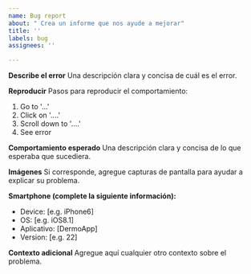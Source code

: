 ```yaml
---
name: Bug report
about: " Crea un informe que nos ayude a mejorar"
title: ''
labels: bug
assignees: ''

---
```


**Describe el error**
Una descripción clara y concisa de cuál es el error.

**Reproducir**
Pasos para reproducir el comportamiento:
1. Go to '...'
2. Click on '....'
3. Scroll down to '....'
4. See error

**Comportamiento esperado**
Una descripción clara y concisa de lo que esperaba que sucediera.

**Imágenes**
Si corresponde, agregue capturas de pantalla para ayudar a explicar su problema.

**Smartphone (complete la siguiente información):**
 - Device: [e.g. iPhone6]
 - OS: [e.g. iOS8.1]
 - Aplicativo: [DermoApp]
 - Version: [e.g. 22]

**Contexto adicional**
Agregue aquí cualquier otro contexto sobre el problema.

